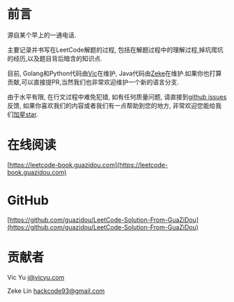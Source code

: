 # 前言

源自某个早上的一通电话.

主要记录并书写在LeetCode解题的过程, 包括在解题过程中的理解过程,掉坑爬坑的经历,以及题目背后暗含的知识点.

目前, Golang和Python代码由[Vic](https://github.com/vic020)在维护, Java代码由[Zeke](https://github.com/zeke93)在维护.如果你也打算贡献,可以直接提PR,当然我们也非常欢迎维护一个新的语言分支.

由于水平有限, 在行文过程中难免犯错, 如有任何质量问题, 请直接到[github issues](https://github.com/guazidou/LeetCode-Solution-From-GuaZiDou/issues)反馈, 如果你喜欢我们的内容或者我们有一点帮助到您的地方, 非常欢迎您能给我们[加星star](https://github.com/guazidou/LeetCode-Solution-From-GuaZiDou).

# 在线阅读
[https://leetcode-book.guazidou.com](https://leetcode-book.guazidou.com)

# GitHub
[https://github.com/guazidou/LeetCode-Solution-From-GuaZiDou](https://github.com/guazidou/LeetCode-Solution-From-GuaZiDou)

# 贡献者

Vic Yu [i@vicyu.com](/i@vicyu.com)

Zeke Lin [hackcode93@gmail.com](mailto:hackcode93@gmail.com)

